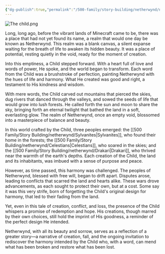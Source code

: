```yaml
---
{"dg-publish":true,"permalink":"/500-family/story-building/netherwynd/netherwynd-the-origin-of-netherwynd/","tags":["Netherwynd"]}
---
```



![The child.png](/img/user/104%20Attachments/The%20child.png)

Long, long ago, before the vibrant lands of Minecraft came to be, there was a place that had not yet found its name, a realm that would one day be known as Netherwynd. This realm was a blank canvas, a silent expanse waiting for the breath of life to awaken its hidden beauty. It was a place of potential, resting quietly in the void, ready for the moment of creation.

Into this emptiness, a Child stepped forward. With a heart full of love and words of power, He spoke, and the world began to transform. Each word from the Child was a brushstroke of perfection, painting Netherwynd with the hues of life and harmony. What He created was good and right, a testament to His kindness and wisdom.

With mere words, the Child carved out mountains that pierced the skies, dug rivers that danced through the valleys, and sowed the seeds of life that would grow into lush forests. He called forth the sun and moon to share the sky, bringing forth an eternal twilight that bathed the land in a soft, everlasting glow. The realm of Netherwynd, once an empty void, blossomed into a masterpiece of balance and beauty.

In this world crafted by the Child, three peoples emerged: the [[500 Family/Story Building/netherwynd/Sylvanites\|Sylvanites]], who found their home in the forests; the [[500 Family/Story Building/netherwynd/Celestians\|Celestians]], who soared in the skies; and the [[500 Family/Story Building/netherwynd/Drakari\|Drakari]], who thrived near the warmth of the earth's depths. Each creation of the Child, the land and its inhabitants, was imbued with a sense of purpose and peace.

However, as time passed, this harmony was challenged. The peoples of Netherwynd, blessed with free will, began to drift apart. Disputes arose, leading to conflicts that scarred the land and hearts alike. These wars drove advancements, as each sought to protect their own, but at a cost. Some say it was this very strife, born of forgetting the Child's original design for harmony, that led to their fading from the land.

Yet, even in this tale of creation, conflict, and loss, the presence of the Child whispers a promise of redemption and hope. His creations, though marred by their own choices, still hold the imprint of His goodness, a reminder of the perfect design He intended.

Netherwynd, with all its beauty and sorrow, serves as a reflection of a greater story—a narrative of creation, fall, and the ongoing invitation to rediscover the harmony intended by the Child who, with a word, can mend what has been broken and restore what has been lost.
